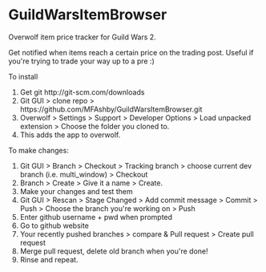 # GuildWarsItemBrowser
Overwolf item price tracker for Guild Wars 2.

Get notified when items reach a certain price on the trading post. 
Useful if you're trying to trade your way up to a pre :)


To install
<ol>
<li>Get git http://git-scm.com/downloads</li>
<li>Git GUI > clone repo > https://github.com/MFAshby/GuildWarsItemBrowser.git</li>
<li>Overwolf > Settings > Support > Developer Options > Load unpacked extension > Choose the folder you cloned to.</li>
<li>This adds the app to overwolf. </li>
</ol>

To make changes: 
<ol>
<li>Git GUI > Branch > Checkout > Tracking branch > choose current dev branch (i.e. multi_window) > Checkout</li>
<li>Branch > Create > Give it a name > Create.</li>
<li>Make your changes and test them</li>
<li>Git GUI > Rescan > Stage Changed > Add commit message > Commit > Push > Choose the branch you're working on > Push</li>
<li>Enter github username + pwd when prompted</li>
<li>Go to github website</li>
<li>Your recently pushed branches > compare & Pull request > Create pull request</li>
<li>Merge pull request, delete old branch when you're done!</li>
<li>Rinse and repeat.</li>
</ol>
